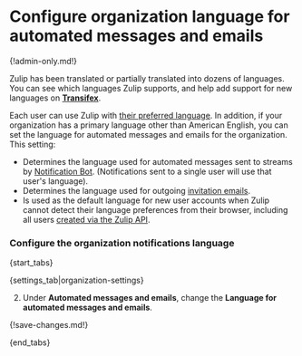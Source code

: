 # Configure organization language for automated messages and emails

{!admin-only.md!}

Zulip has been translated or partially translated into dozens of
languages. You can see which languages Zulip supports, and help add
support for new languages on **[Transifex](https://www.transifex.com/zulip/zulip/)**.

Each user can use Zulip with [their preferred
language](/help/change-your-language). In addition, if your
organization has a primary language other than American English, you
can set the language for automated messages and emails for the organization. This setting:

* Determines the language used for automated messages sent to streams
  by [Notification
  Bot](/help/configure-notification-bot). (Notifications sent to a
  single user will use that user's language).
* Determines the language used for outgoing
  [invitation emails](/help/invite-new-users).
* Is used as the default language for new user accounts when Zulip
  cannot detect their language preferences from their browser,
  including all users [created via the Zulip API][api-create-user].

### Configure the organization notifications language

{start_tabs}

{settings_tab|organization-settings}

2. Under **Automated messages and emails**, change the **Language for automated messages and emails**.

{!save-changes.md!}

{end_tabs}

[api-create-user]: https://zulip.com/api/create-user
